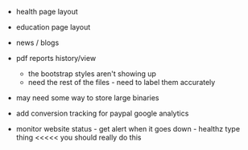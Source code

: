 -   health page layout
-   education page layout
-   news / blogs
-   pdf reports history/view

    -   the bootstrap styles aren't showing up
    -   need the rest of the files - need to label them accurately

-   may need some way to store large binaries

-   add conversion tracking for paypal google analytics

-   monitor website status - get alert when it goes down - healthz type thing <<<<< you should really do this
